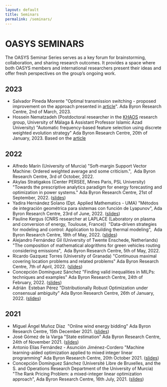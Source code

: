 ```yaml
---
layout: default
title: Seminars
permalink: /seminars/
---
```


# OASYS SEMINARS

The OASYS Seminar Series serves as a key forum for brainstorming, collaboration, and sharing research outcomes. It provides a space where both OASYS members and international researchers present their ideas and offer fresh perspectives on the group’s ongoing work.

## 2023

-   Salvador Pineda Morente "Optimal transmission switching - proposed improvement on the approach presented in [article](https://ieeexplore.ieee.org/document/8451930)". Ada Byron Research Centre, 2nd of March, 2023.
-   Hossein Nematzadeh (Postdoctoral researcher in the [KHAOS](https://khaos.uma.es/) research group, University of Málaga & Assistant Professor Islamic Azad University) "Automatic frequency-based feature selection using discrete weighted evolution strategy" Ada Byron Research Centre, 20th of January, 2023. Based on the [article](https://www.sciencedirect.com/science/article/pii/S1568494622007487)

## 2022

-   Alfredo Marín (University of Murcia) "Soft-margin Support Vector Machine: Ordered weighted average and some criticism.",  Ada Byron Research Centre, 3rd of October, 2022.
-   Akylas Stratigakos (Center PERSEE, Mines Paris, PSL University) "Towards the prescriptive analytics paradigm for energy forecasting and optimization in power systems." Ada Byron Research Centre, 21st of September, 2022. ([slides](https://drive.google.com/uc?export=download&id=1qkQXbCAn-5Y7j-0aUWJefDLslO6-9UbA))
-   Yadira Hernández Solano (Dpt. Applied Mathematics - UMA) "Métodos de integración geométrica para sistemas con función de Lyapunov", Ada Byron Research Centre, 23rd of June, 2022. ([slides](https://drive.google.com/uc?export=download&id=1qs-P9nh5ieIK722KnY2XAneuOcCdVFuS))
-   Pauline Kergus (CNRS researcher at LAPLACE (Laboratory on plasma and conversion of energy, Toulouse, France))  "Data-driven strategies for modeling and control: Application to building thermal modeling",  Ada Byron Research Centre, 18th of May, 2022. ([slides](https://drive.google.com/uc?export=download&id=1DTCS3CNqwfcBDpYHuWvdks92zCacp0oL))
-   Alejandro Fernández Gil (University of Twente Enschede, Netherlands)  "The composition of mathematical alogrithms for green vehicles routing considering emissions",  Ada Byron Research Centre, 5th of May, 2022.
-   Ricardo Gazquez Torres (University of Granada) "Continuous maximal covering location problems and related problems" Ada Byron Research Centre, 7th of April, 2022. ([slides](https://drive.google.com/uc?export=download&id=183fkewItXPF-6yJ4nzqk_hJUECXALAsY))
-   Concepción Domínguez Sánchez "Finding valid inequalities in MILPs: techniques and examples" Ada Byron Research Centre, 24th of February, 2022. ([slides](https://drive.google.com/uc?export=download&id=1qVGtwXUi6i07cI5hmQDZmHhvac8M3hi3))
-   Adrián  Esteban Pérez "Distributionally Robust Optimization under consensual ambiguity" Ada Byron Research Centre, 26th of January, 2022. ([slides](https://drive.google.com/uc?export=download&id=1aK7Ixl1-KioJ5YZyG4y1QAKArN01_blT))

## 2021

-   Miguel Ángel Muñoz Díaz  "Online wind energy bidding" Ada Byron Research Centre, 15th December 2021. ([slides](https://drive.google.com/uc?export=download&id=12bxbgO92gUQkrOR3saUKpJoxC2-rhljJ))
-   José Gómez de la Varga "State estimation" Ada Byron Research Centre, 24th of November 2021. ([slides](https://drive.google.com/uc?export=download&id=1HC0AMnwlCRUiut2Wu-ecwrCJvERynm1V))
-   Antonio Elías Fernández - Asunción Jiménez-Cordero "Machine learning-aided optimization applied to mixed integer linear programming" Ada Byron Research Centre, 20th October 2021. ([slides](https://drive.google.com/uc?export=download&id=1sJXldIkVaWOpX_-cXtRQzOR8QwyzxPEj))
- Concepción Domínguez Sánchez (Université Libre de Bruxelles, and the S. and Operations Research Department of the University of Murcia) "The Rank Pricing Problem: a mixed-integer linear optimization approach", Ada Byron Research Centre, 16th July, 2021. ([slides](https://drive.google.com/uc?export=download&id=1LHnlE1a5Lqvrr-8ykyPebp7Iu6OeQCZo))
